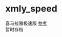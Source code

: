# xmly_speed
喜马拉雅极速版
[参考](https://github.com/lv1025699736/xmly_speed/blob/master/xmly_speed.md)      
暂时存档
